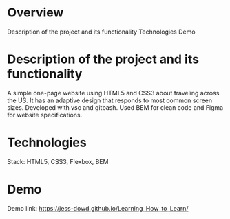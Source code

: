 # Overview
Description of the project and its functionality 
Technologies 
Demo

# Description of the project and its functionality
A simple one-page website using HTML5 and CSS3 about traveling across the US. It has an adaptive design that responds to most common screen sizes. Developed with vsc and gitbash. Used BEM for clean code and Figma for website specifications.

# Technologies
Stack: HTML5, CSS3, Flexbox, BEM

# Demo 
Demo link: https://jess-dowd.github.io/Learning_How_to_Learn/
